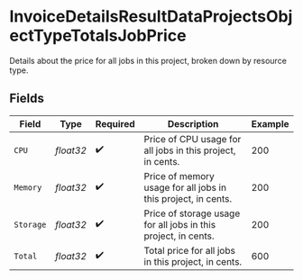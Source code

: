 # InvoiceDetailsResultDataProjectsObjectTypeTotalsJobPrice

Details about the price for all jobs in this project, broken down by resource type.


## Fields

| Field                                                          | Type                                                           | Required                                                       | Description                                                    | Example                                                        |
| -------------------------------------------------------------- | -------------------------------------------------------------- | -------------------------------------------------------------- | -------------------------------------------------------------- | -------------------------------------------------------------- |
| `CPU`                                                          | *float32*                                                      | :heavy_check_mark:                                             | Price of CPU usage for all jobs in this project, in cents.     | 200                                                            |
| `Memory`                                                       | *float32*                                                      | :heavy_check_mark:                                             | Price of memory usage for all jobs in this project, in cents.  | 200                                                            |
| `Storage`                                                      | *float32*                                                      | :heavy_check_mark:                                             | Price of storage usage for all jobs in this project, in cents. | 200                                                            |
| `Total`                                                        | *float32*                                                      | :heavy_check_mark:                                             | Total price for all jobs in this project, in cents.            | 600                                                            |